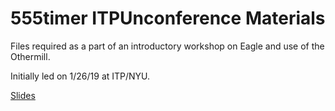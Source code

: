 # 555timer ITPUnconference Materials

Files required as a part of an introductory workshop on Eagle and use of the Othermill.  

Initially led on 1/26/19 at ITP/NYU.

[Slides](https://docs.google.com/presentation/d/13K9FViqeBvbfOR0MSYSRqEZHbCwhsgrEbNn7OOyvbPI/edit#slide=id.g4dbb07c922_0_12)
